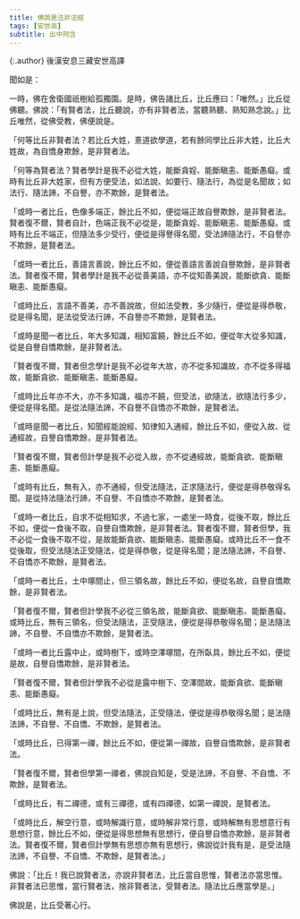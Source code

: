 ```yaml
---
title: 佛說是法非法經
tags: [安世高]
subtitle: 出中阿含
---
```


{:.author}
後漢安息三藏安世高譯

聞如是：

一時，佛在舍衛國祇樹給孤獨園。是時，佛告諸比丘，比丘應曰：「唯然。」比丘從佛聽。佛說：「有賢者法，比丘聽說，亦有非賢者法，當聽熟聽、熟知熟念說。」比丘唯然，從佛受教，佛便說是。

「何等比丘非賢者法？若比丘大姓，憙道欲學道，若有餘同學比丘非大姓，比丘大姓故，為自憍身欺餘，是非賢者法。

「何等為賢者法？賢者學計是我不必從大姓，能斷貪婬、能斷瞋恚、能斷愚癡。或時有比丘非大姓家，但有方便受法，如法說、如要行、隨法行，為從是名聞故；如法行、隨法諦，不自譽，亦不欺餘，是賢者法。

「或時一者比丘，色像多端正，餘比丘不如，便從端正故自譽欺餘，是非賢者法。賢者復不爾，賢者自計，色端正我不必從是，能斷貪婬、能斷瞋恚、能斷愚癡。或時有比丘不端正，但隨法多少受行，便從是得譽得名聞，受法諦隨法行，不自譽亦不欺餘，是賢者法。

「或時一者比丘，善語言善說，餘比丘不如，便從善語言善說自譽欺餘，是非賢者法。賢者復不爾，賢者學計是我不必從善美語，亦不從知善美說，能斷欲貪、能斷瞋恚、能斷愚癡。

「或時比丘，言語不善美，亦不善說故，但如法受教，多少隨行，便從是得恭敬，從是得名聞，是法從受法行諦，不自譽亦不欺餘，是賢者法。

「或時是聞一者比丘，年大多知識，相知富饒，餘比丘不如，便從年大從多知識，從是自譽自憍欺餘，是非賢者法。

「賢者復不爾，賢者但念學計是我不必從年大故，亦不從多知識故，亦不從多得福故，能斷貪欲、能斷瞋恚、能斷愚癡。

「或時比丘年亦不大，亦不多知識，福亦不饒，但受法，欲隨法，欲隨法行多少，便從是得名聞。是從法隨法諦，不自譽不自憍亦不欺餘，是賢者法。

「或時是聞一者比丘，知聞經能說經、知律知入通經，餘比丘不如，便從入故、從通經故，自譽自憍欺餘，是非賢者法。

「賢者復不爾，賢者但計學是我不必從入故，亦不從通經故，能斷貪欲、能斷瞋恚、能斷愚癡。

「或時有比丘，無有入，亦不通經，但受法隨法，正求隨法行，便從是得恭敬得名聞。是從持法隨法行諦，不自譽、不自憍亦不欺餘，是賢者法。

「或時一者比丘，自求不從相知求，不過七家，一處坐一時食，從後不取，餘比丘不如，便從一食後不取，自譽自憍欺餘，是非賢者法。賢者復不爾，賢者但學，我不必從一食後不取不從，是故能斷貪欲、能斷瞋恚、能斷愚癡。或時比丘不一食不從後取，但受法隨法正受隨法，從是得恭敬，從是得名聞；是法隨法諦，不自譽、不自憍亦不欺餘，是賢者法。

「或時一者比丘，土中塚間止，但三領名故，餘比丘不如，便從名故，自譽自憍欺餘，是非賢者法。

「賢者復不爾，賢者但計學我不必從三領名故，能斷貪欲、能斷瞋恚、能斷愚癡。或時比丘，無有三領名，但受法隨法，正受隨法，便從是得恭敬得名聞；是法隨法諦，不自譽、不自憍亦不欺餘，是賢者法。

「或時一者比丘露中止，或時樹下，或時空澤塚間，在所臥具，餘比丘不如，便從是故，自譽自憍欺餘，是非賢者法。

「賢者復不爾，賢者但計學我不必從是露中樹下、空澤間故，能斷貪欲、能斷瞋恚、能斷愚癡。

「或時比丘，無有是上說，但受法隨法，正受隨法，便從是得恭敬得名聞；是法隨法諦，不自譽、不自憍、不欺餘，是賢者法。

「或時比丘，已得第一禪，餘比丘不如，便從第一禪故，自譽自憍欺餘，是非賢者法。

「賢者復不爾，賢者但學第一禪者，佛說自知是，受是法諦，不自譽、不自憍、不欺餘，是賢者法。

「或時比丘，有二禪德，或有三禪德，或有四禪德，如第一禪說，是賢者法。

「或時比丘，解空行意，或時解識行意，或時解非常行意，或時解無有思想意行有思想行意，餘比丘不如，便從是得思想無有思想行，便自譽自憍亦欺餘，是非賢者法。賢者復不爾，賢者但計學無有思想亦無有思想行，佛說從計我有是，是受法隨法諦，不自譽、不自憍、不欺餘，是賢者法。」

佛說：「比丘！我已說賢者法，亦說非賢者法，比丘當自思惟，賢者法亦當思惟。非賢者法已思惟，當行賢者法，捨非賢者法，受賢者法。隨法比丘應當學是。」

佛說是，比丘受著心行。